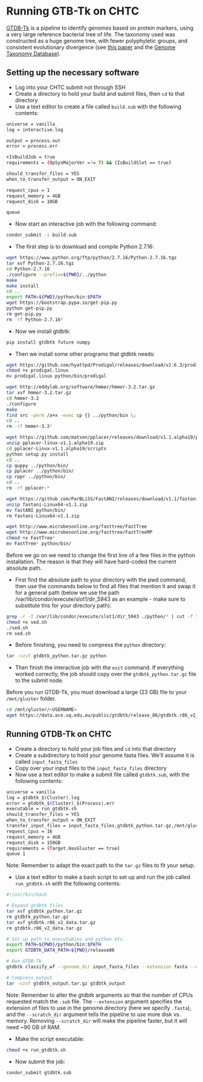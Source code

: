 Running GTB-Tk on CHTC
======================
[GTDB-Tk](https://github.com/Ecogenomics/GtdbTk) is a pipeline to identify genomes based on protein markers, using a very large reference bacterial tree of life. The taxonomy used was constructed as a huge genome tree, with fewer polyphyletic groups, and consistent evolutionary divergence (see [this paper](https://www.nature.com/articles/nbt.4229) and the [Genome Taxonomy Database](http://gtdb.ecogenomic.org/)). 

Setting up the necessary software
---------------------------------
* Log into your CHTC submit not through SSH
* Create a directory to hold your build and submit files, then `cd` to that directory
* Use a text editor to create a file called `build.sub` with the following contents:

```bash
universe = vanilla
log = interactive.log

output = process.out
error = process.err

+IsBuildJob = true
requirements = (OpSysMajorVer =?= 7) && (IsBuildSlot == true)

should_transfer_files = YES
when_to_transfer_output = ON_EXIT

request_cpus = 1
request_memory = 4GB
request_disk = 10GB

queue
```

* Now start an interactive job with the following command:

```bash
condor_submit -i build.sub
```

* The first step is to download and compile Python 2.7.16:

```bash
wget https://www.python.org/ftp/python/2.7.16/Python-2.7.16.tgz
tar xvf Python-2.7.16.tgz
cd Python-2.7.16
./configure --prefix=${PWD}/../python
make
make install
cd ..
export PATH=${PWD}/python/bin:$PATH
wget https://bootstrap.pypa.io/get-pip.py
python get-pip.py
rm get-pip.py
rm -rf Python-2.7.16*
```

* Now we install gtdbtk:

```bash
pip install gtdbtk future numpy
```

* Then we install some other programs that gtdbtk needs:

```bash
wget https://github.com/hyattpd/Prodigal/releases/download/v2.6.3/prodigal.linux
chmod +x prodigal.linux
mv prodigal.linux python/bin/prodigal
```

```bash
wget http://eddylab.org/software/hmmer/hmmer-3.2.tar.gz
tar xvf hmmer-3.2.tar.gz
cd hmmer-3.2
./configure
make
find src -perm /a+x -exec cp {} ../python/bin \;
cd ..
rm -rf hmmer-3.2*
```

```bash
wget https://github.com/matsen/pplacer/releases/download/v1.1.alpha19/pplacer-linux-v1.1.alpha19.zip
unzip pplacer-linux-v1.1.alpha19.zip
cd pplacer-Linux-v1.1.alpha19/scripts
python setup.py install
cd ..
cp guppy ../python/bin/
cp pplacer ../python/bin/
cp rppr ../python/bin/
cd ..
rm -rf pplacer-*
```

```bash
wget https://github.com/ParBLiSS/FastANI/releases/download/v1.1/fastani-Linux64-v1.1.zip
unzip fastani-Linux64-v1.1.zip
mv fastANI python/bin/
rm fastani-Linux64-v1.1.zip
```

```bash
wget http://www.microbesonline.org/fasttree/FastTree
wget http://www.microbesonline.org/fasttree/FastTreeMP
chmod +x FastTree*
mv FastTree* python/bin/
```

Before we go on we need to change the first line of a few files in the python installation. The reason is that they will have hard-coded the current absolute path.

* First find the absolute path to your directory with the pwd command, then use the commands below to find all files that mention it and swap it for a general path (below we use the path /var/lib/condor/execute/slot1/dir_5943 as an example - make sure to substitute this for your directory path):

```bash
grep -r -I /var/lib/condor/execute/slot1/dir_5943 ./python/* | cut -f 1 -d ':' | sed "s?^?sed -i 's;#!/var/lib/condor/execute/slot1/dir_5943/python/bin/python;#!/usr/bin/env python;' ?" > sed.sh
chmod +x sed.sh
./sed.sh
rm sed.sh
```

* Before finishing, you need to compress the `python` directory:

```bash
tar -czvf gtdbtk_python.tar.gz python
```

* Then finish the interactive job with the `exit` command. If everything worked correctly, the job should copy over the `gtdbtk_python.tar.gz` file to the submit node.

Before you run GTDB-Tk, you must download a large (23 GB) file to your `/mnt/gluster` folder. 

```bash
cd /mnt/gluster/<USERNAME>
wget https://data.ace.uq.edu.au/public/gtdbtk/release_86/gtdbtk.r86_v2_data.tar.gz
```

Running GTDB-Tk on CHTC
-----------------------
* Create a directory to hold your job files and `cd` into that directory
* Create a subdirectory to hold your genome fasta files. We'll assume it is called `input_fasta_files`
* Copy over your input files to the `input_fasta_files` directory
* Now use a text editor to make a submit file called `gtdbtk.sub`, with the following contents:

```bash
universe = vanilla
log = gtdbtk_$(Cluster).log
error = gtdbtk_$(Cluster)_$(Process).err
executable = run_gtdbtk.sh
should_transfer_files = YES
when_to_transfer_output = ON_EXIT
transfer_input_files = input_fasta_files,gtdbtk_python.tar.gz,/mnt/gluster/jkwan2/gtdbtk.r86_v2_data.tar.gz
request_cpus = 16
request_memory = 4GB
request_disk = 150GB
requirements = (Target.HasGluster == true)
queue 1
```

Note: Remember to adapt the exact path to the `tar.gz` files to fit your setup.

* Use a text editor to make a bash script to set up and run the job called `run_gtdbtk.sh` with the following contents:

```bash
#!/usr/bin/bash

# Expand gtdbtk files
tar xvf gtdbtk_python.tar.gz
rm gtdbtk_python.tar.gz
tar xvf gtdbtk.r86_v2_data.tar.gz
rm gtdbtk.r86_v2_data.tar.gz

# Set up path to executables and python etc.
export PATH=${PWD}/python/bin:$PATH
export GTDBTK_DATA_PATH=${PWD}/release86

# Run GTDB-Tk
gtdbtk classify_wf --genome_dir input_fasta_files --extension fasta --out_dir gtdbtk_output --cpus 16 --scratch_dir scratch

# Compress output
tar -czvf gtdbtk_output.tar.gz gtdbtk_output
```

Note: Remember to alter the gtdbtk arguments so that the number of CPUs requested match the `.sub` file. The `--extension` argument specifies the extension of files to use in the genome directory (here we specify `.fasta`), and the `--scratch_dir` argument tells the pipeline to use more disk vs. memory. Removing `--scratch_dir` will make the pipeline faster, but it will need ~90 GB of RAM.

* Make the script executable:

```bash
chmod +x run_gtdbtk.sh
```

* Now submit the job:

```bash
condor_submit gtdbtk.sub
```